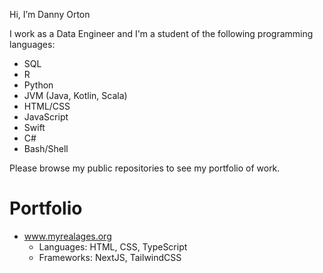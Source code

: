 Hi, I’m Danny Orton

I work as a Data Engineer and I'm a student of the following programming languages:

* SQL
* R
* Python
* JVM (Java, Kotlin, Scala)
* HTML/CSS
* JavaScript
* Swift
* C#
* Bash/Shell

Please browse my public repositories to see my portfolio of work.

# Portfolio
* www.myrealages.org
  * Languages: HTML, CSS, TypeScript
  * Frameworks: NextJS, TailwindCSS
